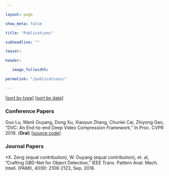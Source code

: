 ```yaml
---

layout: page

show_meta: false

title: "Publications"

subheadline: ""

teaser: 

header:

   image_fullwidth: 

permalink: "/publications/"

---
```


\[[sort by type](/publications/)\]	\[[sort by date](/publications/)\]


### Conference Papers

Guo Lu, Wanli Ouyang, Dong Xu, Xiaoyun Zhang, Chunlei Cai, Zhiyong Gao, "DVC: An End-to-end Deep Video Compression Framework," In Proc. CVPR 2019. (**Oral**) [[source code](https://github.com/GuoLusjtu/DVC)]

### Journal Papers

*X. Zeng (equal contribution), W. Ouyang (equal contribution), et. al, ”Crafting GBD-Net for Object Detection,” IEEE Trans. Pattern Anal. Mach. Intell. (PAMI), 40(9): 2109-2123, Sep. 2018.

